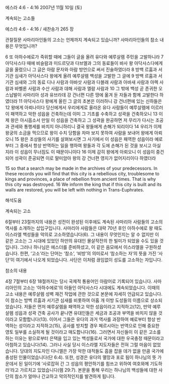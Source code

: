 에스라 4:6 - 4:16 
2007년 11월 10일 (토)

계속되는 고소들



에스라 4:6 - 4:16 / 새찬송가 265 장


관찰질문
사마리아인들의 고소는 언제까지 계속되고 있습니까? 
사마리아인들의 참소 내용은 무엇입니까? 

6 또 아하수에로가 즉위할 때에 그들이 글을 올려 유다와 예루살렘 주민을 고발하니라 7 아닥사스다 때에 비슬람과 미드르닷과 다브엘과 그의 동료들이 바사 왕 아닥사스다에게 글을 올렸으니 그 글은 아람 문자와 아람 방언으로 써서 진술하였더라 8 방백 르훔과 서기관 심새가 아닥사스다 왕에게 올려 예루살렘 백성을 고발한 그 글에 9 방백 르훔과 서기관 심새와 그의 동료 디나 사람과 아바삿 사람과 다블래 사람과 아바새 사람과 아렉 사람과 바벨론 사람과 수산 사람과 데해 사람과 엘람 사람과 10 그 밖에 백성 곧 존귀한 오스납발이 사마리아 성과 유브라데 강 건너편 다른 땅에 옮겨 둔 자들과 함께 고발한다 하였더라 11 아닥사스다 왕에게 올린 그 글의 초본은 이러하니 강 건너편에 있는 신하들은 12 왕에게 아뢰나이다 당신에게서 우리에게로 올라온 유다 사람들이 예루살렘에 이르러 이 패역하고 악한 성읍을 건축하는데 이미 그 기초를 수축하고 성곽을 건축하오니 13 이제 왕은 아시옵소서 만일 이 성읍을 건축하고 그 성곽을 완공하면 저 무리가 다시는 조공과 관세와 통행세를 바치지 아니하리니 결국 왕들에게 손해가 되리이다 14 우리가 이제 왕궁의 소금을 먹으므로 왕이 수치 당함을 차마 보지 못하여 사람을 보내어 왕에게 아뢰오니 15 왕은 조상들의 사기를 살펴보시면 그 사기에서 이 성읍은 패역한 성읍이라 예로부터 그 중에서 항상 반역하는 일을 행하여 왕들과 각 도에 손해가 된 것을 보시고 아실지라 이 성읍이 무너짐도 이 때문이니이다 16 이제 감히 왕에게 아뢰오니 이 성읍이 중건되어 성곽이 준공되면 이로 말미암아 왕의 강 건너편 영지가 없어지리이다 하였더라  

15 so that a search may be made in the archives of your predecessors. In these records you will find that this city is a rebellious city, troublesome to kings and provinces, a place of rebellion from ancient times. That is why this city was destroyed. 16 We inform the king that if this city is built and its walls are restored, you will be left with nothing in Trans-Euphrates.

해석도움





계속되는 고소  

6절부터 23절까지의 내용은 성전이 완성된 이후에도 계속된 사마리아 사람들의 고소의 역사를 소개하는 삽입구입니다. 사마리아 사람들은 대략 70년 후인 아하수에로 왕 때도 이스라엘 백성들을 악의로 고소하였습니다(6). 그 내용이 무엇인지는 알 수 없지만 이 같은 고소는 그 시대에 있었던 하만의 유대인 몰살작전의 한 빌미가 되었을 수도 있을 것입니다. 그러나 하나님은 에스더를 준비하셨고, 이 같은 음모에서 이스라엘을 구원하셨습니다. 한편, ‘고소’라는 단어는 ‘참소’, ‘비방’의 의미로서 ‘참소하는 자’의 뜻을 가진 ‘사단’이 여기에서 나오게 되었습니다. 사단은 이처럼 끊임없이 성도를 고소하는 자입니다.      

참소의 내용  

4장 7절부터 6장 18절까지는 당시 국제적 통용어인 아람어로 기록되어 있습니다. 사마리아인의 고소는 ‘아하수에로’의 아들인 아닥사스다 시대에도 계속되었습니다. 이때의 고소 내용은 예루살렘 성벽 재건 작업에 관한 것으로 본문에 자세히 언급되고 있습니다. 이 참소는 방백 르훔과 서기관 심새를 비롯하여 아홉 개 이방 도성들의 이름으로 상소되었습니다. 저들은 먼저 예루살렘을 패역하고 악한 성읍이라고 지적하고(12), 만약 예루살렘 성읍과 성곽 건축 공사가 끝나면 유대인들은 세금과 조공과 부역을 바치지 않을 것이라고 모함합니다(13). 이어서 그들은 유다의 과거 역사를 과장하여 예로부터 항상 반역하는 성이라고 지적하고(15), 공사를 방치할 경우 페르시아는 반역으로 인해 중요한 영토 일부를 소실하게 될 것이라고 매도합니다(16). 그러면서 자신들이 이 같은 고소를 하는 이유는 왕으로부터 은택을 입고 있는 백성들로서 국가에 대한 우국충정 때문이라고 아첨하고 있습니다(14). 그러나 사실 당시 이스라엘 지도자들은 전혀 그럴 마음이 없었습니다. 당대의 지도자인 다니엘은 가장 악한 대적들도 흠을 잡을 데가 없을 만큼 국가에 충성된 인물이었습니다(단 6:4). 또한, 성경은 유다의 멸망과 포로 됨이 하나님의 뜻 가운데서 된 일이기에 ‘사로잡혀 간 그 성읍의 평안하기를 힘쓰고 위하여 여호와께 기도하라’라고 가르치고 있었습니다(렘 29:7). 본문을 통해 우리는 하나님의 백성들에 대한 사단의 참소가 얼마나 간교하고 악의적인지를 발견하게 됩니다.